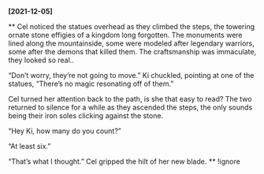 **[2021-12-05]**

**
Cel noticed the statues overhead as they climbed the steps, the towering ornate stone effigies of a kingdom long forgotten. The monuments were lined along the mountainside, some were modeled after legendary warriors, some after the demons that killed them. The craftsmanship was immaculate, they looked so real.. 

“Don’t worry, they’re not going to move.” Ki chuckled, pointing at one of the statues, “There’s no magic resonating off of them.”

Cel turned her attention back to the path, is she that easy to read? The two returned to silence for a while as they ascended the steps, the only sounds being their iron soles clicking against the stone. 

“Hey Ki, how many do you count?”

“At least six.”

“That’s what I thought.” Cel gripped the hilt of her new blade. 
**
!ignore